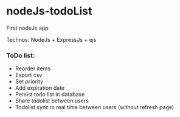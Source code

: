 # nodeJs-todoList
First nodeJs app

Technos:
NodeJs + ExpressJs + ejs

### ToDo list:
- Reorder items
- Export csv
- Set priority 
- Add expiration date
- Persist todo list in database
- Share todolist between users
- Todolist sync in real time between users (without refresh page)

